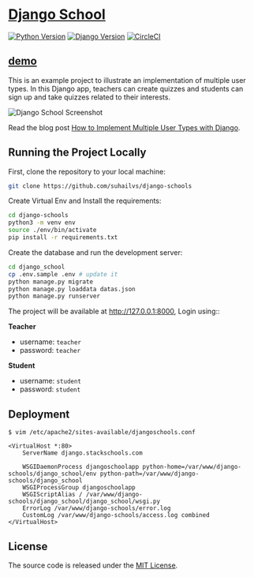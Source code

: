 # [Django School](https://django.stackschools.com/)

[![Python Version](https://img.shields.io/badge/python-3.6-brightgreen.svg)](https://python.org)
[![Django Version](https://img.shields.io/badge/django-3.0-brightgreen.svg)](https://djangoproject.com)
[![CircleCI](https://circleci.com/gh/suhailvs/django-schools.svg?style=svg)](https://circleci.com/gh/suhailvs/django-schools)

## [demo](https://django.stackschools.com/)

This is an example project to illustrate an implementation of multiple user types. In this Django app, teachers can create quizzes and students can sign up and take quizzes related to their interests.

![Django School Screenshot](https://simpleisbetterthancomplex.com/media/2018/01/teacher-quiz.png)

Read the blog post [How to Implement Multiple User Types with Django](https://simpleisbetterthancomplex.com/tutorial/2018/01/18/how-to-implement-multiple-user-types-with-django.html).

## Running the Project Locally

First, clone the repository to your local machine:

```bash
git clone https://github.com/suhailvs/django-schools
```

Create Virtual Env and Install the requirements:

```bash
cd django-schools
python3 -m venv env
source ./env/bin/activate
pip install -r requirements.txt
```

Create the database and run the development server:

```bash
cd django_school
cp .env.sample .env # update it
python manage.py migrate
python manage.py loaddata datas.json
python manage.py runserver
```

The project will be available at http://127.0.0.1:8000, Login using::

**Teacher**

+ username: `teacher`
+ password: `teacher`

**Student**

+ username: `student`
+ password: `student`


## Deployment

```
$ vim /etc/apache2/sites-available/djangoschools.conf

<VirtualHost *:80>
    ServerName django.stackschools.com

    WSGIDaemonProcess djangoschoolapp python-home=/var/www/django-schools/django_school/env python-path=/var/www/django-schools/django_school
    WSGIProcessGroup djangoschoolapp
    WSGIScriptAlias / /var/www/django-schools/django_school/django_school/wsgi.py
    ErrorLog /var/www/django-schools/error.log
    CustomLog /var/www/django-schools/access.log combined
</VirtualHost>
```

## License

The source code is released under the [MIT License](https://github.com/sibtc/django-multiple-user-types-example/blob/master/LICENSE).

